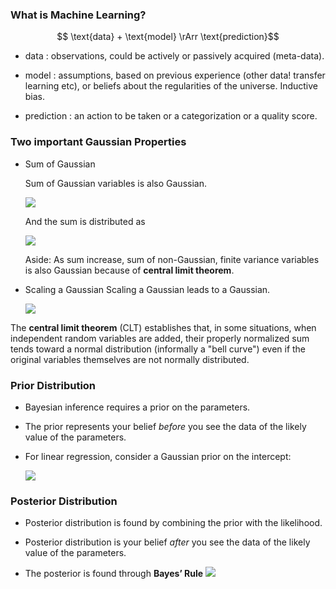 ### What is Machine Learning?

$$ \text{data} + \text{model} \rArr \text{prediction}$$

-   $\text{data}$ : observations, could be actively or passively
    acquired (meta-data).

-   $\text{model}$ : assumptions, based on previous experience (other data!
    transfer learning etc), or beliefs about the regularities of
    the universe. Inductive bias.

-   $\text{prediction}$ : an action to be taken or a categorization or a
    quality score.

### Two important Gaussian Properties
- Sum of Gaussian

  Sum of Gaussian variables is also Gaussian.

  <img src="http://latex.codecogs.com/svg.latex?\ y_{i} \sim \mathcal{N}(\mu_{i},\sigma_{i}^{2})" border="0"/> 

  And the sum is distributed as

  <img src="http://latex.codecogs.com/svg.latex?\ \sum y_{i} \sim \mathcal{N}(\sum \mu_{i},\sum \sigma_{i}^{2})" border="0"/> 

  Aside: As sum increase, sum of non-Gaussian, finite variance variables is also Gaussian because of **central limit theorem**.
- Scaling a Gaussian
  Scaling a Gaussian leads to a Gaussian.


  <img src="http://latex.codecogs.com/svg.latex?\ \omega y \sim \mathcal{N}(\omega \mu, \omega^{2}\sigma^{2})" border="0" />


The **central limit theorem** (CLT) establishes that, in some situations, when independent random variables are added, their properly normalized sum tends toward a normal distribution (informally a "bell curve") even if the original variables themselves are not normally distributed. 

### Prior Distribution

-   Bayesian inference requires a prior on the parameters.

-   The prior represents your belief *before* you see the data of the
    likely value of the parameters.

-   For linear regression, consider a Gaussian prior on the intercept:


    <img src="http://latex.codecogs.com/svg.latex?\ $$c \sim \mathcal{N}(0, \alpha_1)$$" border="0" />

### Posterior Distribution

-   Posterior distribution is found by combining the prior with
    the likelihood.

-   Posterior distribution is your belief *after* you see the data of
    the likely value of the parameters.

-   The posterior is found through **Bayes’ Rule**
     <img src="http://latex.codecogs.com/svg.latex?\ p(c|y) = \frac{p(y|c)p(c)}{p(y)}" border="0" />
